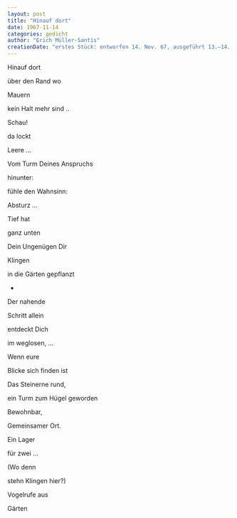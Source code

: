 ```yaml
---
layout: post
title: "Hinauf dort"
date: 1967-11-14
categories: gedicht
author: "Erich Müller-Santis"
creationDate: "erstes Stück: entworfen 14. Nov. 67, ausgeführt 13.–14. Mai 68, zweites Stück: 13.–14 Mai 681"
---
```


Hinauf dort

über den Rand wo

Mauern

kein Halt mehr sind ..

Schau!

da lockt

Leere ...

Vom Turm Deines Anspruchs

hinunter:

fühle den Wahnsinn:

Absturz ...

Tief hat

ganz unten

Dein Ungenügen Dir

Klingen

in die Gärten gepflanzt

-

Der nahende

Schritt allein

entdeckt Dich

im weglosen, …

Wenn eure

Blicke sich finden ist

Das Steinerne rund,

ein Turm zum Hügel geworden

Bewohnbar,

Gemeinsamer Ort.

Ein Lager

für zwei …

(Wo denn

stehn Klingen hier?)

Vogelrufe aus

Gärten
